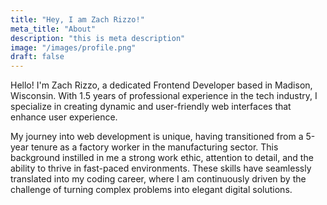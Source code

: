 ```yaml
---
title: "Hey, I am Zach Rizzo!"
meta_title: "About"
description: "this is meta description"
image: "/images/profile.png"
draft: false
---
```


Hello! I'm Zach Rizzo, a dedicated Frontend Developer based in Madison, Wisconsin. With 1.5 years of professional experience in the tech industry, I specialize in creating dynamic and user-friendly web interfaces that enhance user experience.

My journey into web development is unique, having transitioned from a 5-year tenure as a factory worker in the manufacturing sector. This background instilled in me a strong work ethic, attention to detail, and the ability to thrive in fast-paced environments. These skills have seamlessly translated into my coding career, where I am continuously driven by the challenge of turning complex problems into elegant digital solutions.